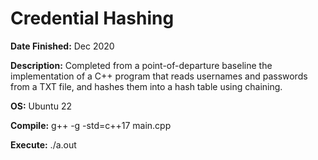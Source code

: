 # Credential Hashing

**Date Finished:** Dec 2020

**Description:** Completed from a point-of-departure baseline the implementation of a C++ program that reads usernames and passwords from a TXT file, and hashes them into a hash table using chaining.

**OS:** Ubuntu 22

**Compile:** g++ -g -std=c++17 main.cpp

**Execute:** ./a.out